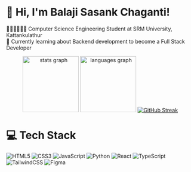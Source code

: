 # 👋 Hi, I'm Balaji Sasank Chaganti!
👨🏻‍💻👨🏻‍🎓 Computer Science Engineering Student at SRM University, Kattankulathur <br/>
💭 Currently learning about Backend development to become a Full Stack Developer<br/>

<div align="center">            
  <img src="https://github-readme-stats.vercel.app/api?username=bsc-9&show_icons=true&theme=dracula" height="150" alt="stats graph"  />
  <img src="https://github-readme-stats.vercel.app/api/top-langs?username=bsc-9&locale=en&hide_title=false&layout=compact&card_width=320&langs_count=8&theme=dracula&hide_border=false&hide=html,css,c%2B%2B,cmake" height="150" alt="languages graph"  />
  <a href="https://git.io/streak-stats"><img src="https://github-readme-streak-stats.herokuapp.com?user=bsc-9&theme=dracula" alt="GitHub Streak" /></a>
</div>

# 💻 Tech Stack
<!-- Badges from https://github.com/Ileriayo/markdown-badges -->
![HTML5](https://img.shields.io/badge/html5-%23E34F26.svg?style=for-the-badge&logo=html5&logoColor=white)
![CSS3](https://img.shields.io/badge/css3-%231572B6.svg?style=for-the-badge&logo=css3&logoColor=white)
![JavaScript](https://img.shields.io/badge/javascript-%23323330.svg?style=for-the-badge&logo=javascript&logoColor=%23F7DF1E)
![Python](https://img.shields.io/badge/python-3670A0?style=for-the-badge&logo=python&logoColor=ffdd54)
![React](https://img.shields.io/badge/react-%2320232a.svg?style=for-the-badge&logo=react&logoColor=%2361DAFB)
![TypeScript](https://img.shields.io/badge/typescript-%23007ACC.svg?style=for-the-badge&logo=typescript&logoColor=white)
![TailwindCSS](https://img.shields.io/badge/tailwindcss-%2338B2AC.svg?style=for-the-badge&logo=tailwind-css&logoColor=white)
![Figma](https://img.shields.io/badge/figma-%23F24E1E.svg?style=for-the-badge&logo=figma&logoColor=white)
